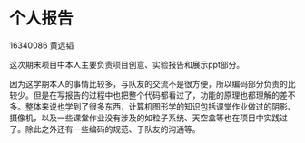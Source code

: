 # 个人报告

16340086 黄远韬

这次期末项目中本人主要负责项目创意、实验报告和展示ppt部分。

因为这学期本人的事情比较多，与队友的交流不是很方便，所以编码部分负责的比较少。但是在写报告的过程中也把整个代码都看过了，功能的原理也都理解的差不多。整体来说也学到了很多东西，计算机图形学的知识包括课堂作业做过的阴影、摄像机，以及一些课堂作业没有涉及的如粒子系统、天空盒等也在项目中实践过了。除此之外还有一些编码的规范、于队友的沟通等。